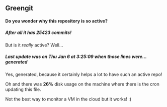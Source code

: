 ## Greengit

#### Do you wonder why this repository is so active?

##### After all it has 25423 commits!

But is it *really* active? Well...

##### Last update was on Thu Jan 6 at 3:25:09 when those lines were... generated

Yes, generated, because it certainly helps a lot to have such an active repo!

Oh and there was **26%** disk usage on the machine
where there is the cron updating this file.

Not the best way to monitor a VM in the cloud but it works! :)
